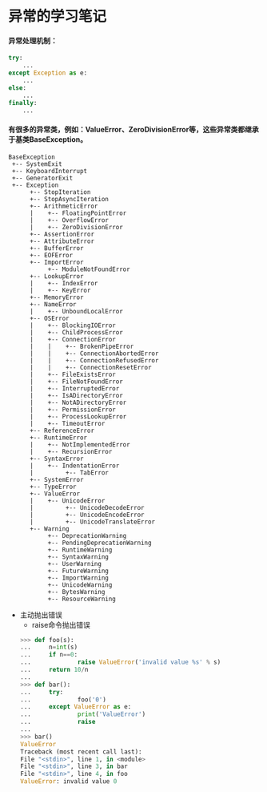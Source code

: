 # 异常的学习笔记

#### 异常处理机制：
```python
try:
	...
except Exception as e:
	...
else:
	...
finally:
	...
```

#### 有很多的异常类，例如：ValueError、ZeroDivisionError等，这些异常类都继承于基类BaseException。

	BaseException
	 +-- SystemExit
	 +-- KeyboardInterrupt
	 +-- GeneratorExit
	 +-- Exception
	      +-- StopIteration
	      +-- StopAsyncIteration
	      +-- ArithmeticError
	      |    +-- FloatingPointError
	      |    +-- OverflowError
	      |    +-- ZeroDivisionError
	      +-- AssertionError
	      +-- AttributeError
	      +-- BufferError
	      +-- EOFError
	      +-- ImportError
	           +-- ModuleNotFoundError
	      +-- LookupError
	      |    +-- IndexError
	      |    +-- KeyError
	      +-- MemoryError
	      +-- NameError
	      |    +-- UnboundLocalError
	      +-- OSError
	      |    +-- BlockingIOError
	      |    +-- ChildProcessError
	      |    +-- ConnectionError
	      |    |    +-- BrokenPipeError
	      |    |    +-- ConnectionAbortedError
	      |    |    +-- ConnectionRefusedError
	      |    |    +-- ConnectionResetError
	      |    +-- FileExistsError
	      |    +-- FileNotFoundError
	      |    +-- InterruptedError
	      |    +-- IsADirectoryError
	      |    +-- NotADirectoryError
	      |    +-- PermissionError
	      |    +-- ProcessLookupError
	      |    +-- TimeoutError
	      +-- ReferenceError
	      +-- RuntimeError
	      |    +-- NotImplementedError
	      |    +-- RecursionError
	      +-- SyntaxError
	      |    +-- IndentationError
	      |         +-- TabError
	      +-- SystemError
	      +-- TypeError
	      +-- ValueError
	      |    +-- UnicodeError
	      |         +-- UnicodeDecodeError
	      |         +-- UnicodeEncodeError
	      |         +-- UnicodeTranslateError
	      +-- Warning
	           +-- DeprecationWarning
	           +-- PendingDeprecationWarning
	           +-- RuntimeWarning
	           +-- SyntaxWarning
	           +-- UserWarning
	           +-- FutureWarning
	           +-- ImportWarning
	           +-- UnicodeWarning
	           +-- BytesWarning
	           +-- ResourceWarning

* 主动抛出错误
	+ raise命令抛出错误
	```python
	>>> def foo(s):
	...     n=int(s)
	...     if n==0:
	...             raise ValueError('invalid value %s' % s)
	...     return 10/n
	... 
	>>> def bar():
	...     try:
	...             foo('0')
	...     except ValueError as e:
	...             print('ValueError')
	...             raise
	... 
	>>> bar()
	ValueError
	Traceback (most recent call last):
	File "<stdin>", line 1, in <module>
	File "<stdin>", line 3, in bar
	File "<stdin>", line 4, in foo
	ValueError: invalid value 0
